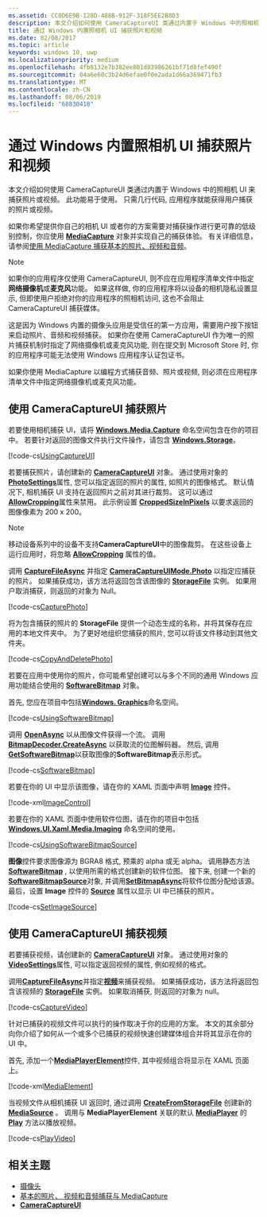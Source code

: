 ```yaml
---
ms.assetid: CC0D6E9B-128D-488B-912F-318F5EE2B8D3
description: 本文介绍如何使用 CameraCaptureUI 类通过内置于 Windows 中的照相机 UI 来捕获照片或视频。
title: 通过 Windows 内置照相机 UI 捕获照片和视频
ms.date: 02/08/2017
ms.topic: article
keywords: windows 10, uwp
ms.localizationpriority: medium
ms.openlocfilehash: 4fb8132e7b382ee801d83986261bf71d8fef490f
ms.sourcegitcommit: 04a6e60c3b24d6efae0f0e2ada1d66a369471fb3
ms.translationtype: MT
ms.contentlocale: zh-CN
ms.lasthandoff: 08/06/2019
ms.locfileid: "68830418"
---
```

# <a name="capture-photos-and-video-with-the-windows-built-in-camera-ui"></a>通过 Windows 内置照相机 UI 捕获照片和视频



本文介绍如何使用 CameraCaptureUI 类通过内置于 Windows 中的照相机 UI 来捕获照片或视频。 此功能易于使用。 只需几行代码, 应用程序就能获得用户捕获的照片或视频。

如果你希望提供你自己的相机 UI 或者你的方案需要对捕获操作进行更可靠的低级别控制，你应使用 [**MediaCapture**](https://docs.microsoft.com/uwp/api/Windows.Media.Capture.MediaCapture) 对象并实现自己的捕获体验。 有关详细信息，请参阅[使用 MediaCapture 捕获基本的照片、视频和音频](basic-photo-video-and-audio-capture-with-MediaCapture.md)。

> [!NOTE]
> 如果你的应用程序仅使用 CameraCaptureUI, 则不应在应用程序清单文件中指定**网络摄像机**或**麦克风**功能。 如果这样做, 你的应用程序将以设备的相机隐私设置显示, 但即使用户拒绝对你的应用程序的照相机访问, 这也不会阻止 CameraCaptureUI 捕获媒体。 <p>这是因为 Windows 内置的摄像头应用是受信任的第一方应用，需要用户按下按钮来启动照片、音频和视频捕获。 如果你在使用 CameraCaptureUI 作为唯一的照片捕获机制时指定了网络摄像机或麦克风功能, 则在提交到 Microsoft Store 时, 你的应用程序可能无法使用 Windows 应用程序认证包证书。<p>
如果你使用 MediaCapture 以编程方式捕获音频、照片或视频, 则必须在应用程序清单文件中指定网络摄像机或麦克风功能。

## <a name="capture-a-photo-with-cameracaptureui"></a>使用 CameraCaptureUI 捕获照片

若要使用相机捕获 UI，请将 [**Windows.Media.Capture**](https://docs.microsoft.com/uwp/api/Windows.Media.Capture) 命名空间包含在你的项目中。 若要针对返回的图像文件执行文件操作，请包含 [**Windows.Storage**](https://docs.microsoft.com/uwp/api/Windows.Storage)。

[!code-cs[UsingCaptureUI](./code/CameraCaptureUIWin10/cs/MainPage.xaml.cs#SnippetUsingCaptureUI)]

若要捕获照片，请创建新的 [**CameraCaptureUI**](https://docs.microsoft.com/uwp/api/Windows.Media.Capture.CameraCaptureUI) 对象。 通过使用对象的[**PhotoSettings**](https://docs.microsoft.com/uwp/api/windows.media.capture.cameracaptureui.photosettings)属性, 您可以指定返回的照片的属性, 如照片的图像格式。 默认情况下, 相机捕获 UI 支持在返回照片之前对其进行裁剪。 这可以通过[**AllowCropping**](https://docs.microsoft.com/uwp/api/windows.media.capture.cameracaptureuiphotocapturesettings.allowcropping)属性来禁用。 此示例设置 [**CroppedSizeInPixels**](https://docs.microsoft.com/uwp/api/windows.media.capture.cameracaptureuiphotocapturesettings.croppedsizeinpixels) 以要求返回的图像像素为 200 x 200。

> [!NOTE]
> 移动设备系列中的设备不支持**CameraCaptureUI**中的图像裁剪。 在这些设备上运行应用时，将忽略 [**AllowCropping**](https://docs.microsoft.com/uwp/api/windows.media.capture.cameracaptureuiphotocapturesettings.allowcropping) 属性的值。

调用 [**CaptureFileAsync**](https://docs.microsoft.com/uwp/api/windows.media.capture.cameracaptureui.capturefileasync) 并指定 [**CameraCaptureUIMode.Photo**](https://docs.microsoft.com/uwp/api/Windows.Media.Capture.CameraCaptureUIMode) 以指定应捕获的照片。 如果捕获成功，该方法将返回包含该图像的 [**StorageFile**](https://docs.microsoft.com/uwp/api/Windows.Storage.StorageFile) 实例。 如果用户取消捕获，则返回的对象为 Null。

[!code-cs[CapturePhoto](./code/CameraCaptureUIWin10/cs/MainPage.xaml.cs#SnippetCapturePhoto)]

将为包含捕获的照片的 **StorageFile** 提供一个动态生成的名称，并将其保存在应用的本地文件夹中。 为了更好地组织您捕获的照片, 您可以将该文件移动到其他文件夹。

[!code-cs[CopyAndDeletePhoto](./code/CameraCaptureUIWin10/cs/MainPage.xaml.cs#SnippetCopyAndDeletePhoto)]

若要在应用中使用你的照片，你可能希望创建可以与多个不同的通用 Windows 应用功能结合使用的 [**SoftwareBitmap**](https://docs.microsoft.com/uwp/api/Windows.Graphics.Imaging.SoftwareBitmap) 对象。

首先, 您应在项目中包括[**Windows. Graphics**](https://docs.microsoft.com/uwp/api/Windows.Graphics.Imaging)命名空间。

[!code-cs[UsingSoftwareBitmap](./code/CameraCaptureUIWin10/cs/MainPage.xaml.cs#SnippetUsingSoftwareBitmap)]

调用 [**OpenAsync**](https://docs.microsoft.com/uwp/api/windows.storage.istoragefile.openasync) 以从图像文件获得一个流。 调用 [**BitmapDecoder.CreateAsync**](https://docs.microsoft.com/uwp/api/windows.graphics.imaging.bitmapdecoder.createasync) 以获取流的位图解码器。 然后, 调用[**GetSoftwareBitmap**](https://docs.microsoft.com/uwp/api/windows.graphics.imaging.bitmapdecoder.getsoftwarebitmapasync)以获取图像的**SoftwareBitmap**表示形式。

[!code-cs[SoftwareBitmap](./code/CameraCaptureUIWin10/cs/MainPage.xaml.cs#SnippetSoftwareBitmap)]

若要在你的 UI 中显示该图像，请在你的 XAML 页面中声明 [**Image**](https://docs.microsoft.com/uwp/api/Windows.UI.Xaml.Controls.Image) 控件。

[!code-xml[ImageControl](./code/CameraCaptureUIWin10/cs/MainPage.xaml#SnippetImageControl)]

若要在你的 XAML 页面中使用软件位图，请在你的项目中包括 [**Windows.UI.Xaml.Media.Imaging**](https://docs.microsoft.com/uwp/api/Windows.UI.Xaml.Media.Imaging) 命名空间的使用。

[!code-cs[UsingSoftwareBitmapSource](./code/CameraCaptureUIWin10/cs/MainPage.xaml.cs#SnippetUsingSoftwareBitmapSource)]

**图像**控件要求图像源为 BGRA8 格式, 预乘的 alpha 或无 alpha。 调用静态方法[**SoftwareBitmap**](/uwp/api/windows.graphics.imaging.softwarebitmap.convert) , 以使用所需的格式创建新的软件位图。 接下来, 创建一个新的[**SoftwareBitmapSource**](https://docs.microsoft.com/uwp/api/Windows.UI.Xaml.Media.Imaging.SoftwareBitmapSource)对象, 并调用[**SetBitmapAsync**](https://docs.microsoft.com/uwp/api/windows.ui.xaml.media.imaging.softwarebitmapsource.setbitmapasync)将软件位图分配给该源。 最后，设置 **Image** 控件的 [**Source**](https://docs.microsoft.com/uwp/api/windows.ui.xaml.controls.image.source) 属性以显示 UI 中已捕获的照片。

[!code-cs[SetImageSource](./code/CameraCaptureUIWin10/cs/MainPage.xaml.cs#SnippetSetImageSource)]

## <a name="capture-a-video-with-cameracaptureui"></a>使用 CameraCaptureUI 捕获视频

若要捕获视频，请创建新的 [**CameraCaptureUI**](https://docs.microsoft.com/uwp/api/Windows.Media.Capture.CameraCaptureUI) 对象。 通过使用对象的[**VideoSettings**](https://docs.microsoft.com/uwp/api/windows.media.capture.cameracaptureui.videosettings)属性, 可以指定返回视频的属性, 例如视频的格式。

调用[**CaptureFileAsync**](https://docs.microsoft.com/uwp/api/windows.media.capture.cameracaptureui.capturefileasync)并指定[**视频**](https://docs.microsoft.com/uwp/api/windows.media.capture.cameracaptureui.videosettings)来捕获视频。 如果捕获成功，该方法将返回包含该视频的 [**StorageFile**](https://docs.microsoft.com/uwp/api/Windows.Storage.StorageFile) 实例。 如果取消捕获, 则返回的对象为 null。

[!code-cs[CaptureVideo](./code/CameraCaptureUIWin10/cs/MainPage.xaml.cs#SnippetCaptureVideo)]

针对已捕获的视频文件可以执行的操作取决于你的应用的方案。 本文的其余部分向你介绍了如何从一个或多个已捕获的视频快速创建媒体组合并将其显示在你的 UI 中。

首先, 添加一个[**MediaPlayerElement**](https://docs.microsoft.com/uwp/api/Windows.UI.Xaml.Controls.MediaPlayerElement)控件, 其中视频组合将显示在 XAML 页面上。

[!code-xml[MediaElement](./code/CameraCaptureUIWin10/cs/MainPage.xaml#SnippetMediaElement)]


当视频文件从相机捕获 UI 返回时, 通过调用 **[CreateFromStorageFile](https://docs.microsoft.com/uwp/api/windows.media.core.mediasource.createfromstoragefile)** 创建新的[**MediaSource**](https://docs.microsoft.com/uwp/api/windows.media.core.mediasource) 。 调用与 **MediaPlayerElement** 关联的默认 **[MediaPlayer](https://docs.microsoft.com/uwp/api/windows.media.playback.mediaplayer)** 的 **[Play](https://docs.microsoft.com/uwp/api/windows.media.playback.mediaplayer.Play)** 方法以播放视频。

[!code-cs[PlayVideo](./code/CameraCaptureUIWin10/cs/MainPage.xaml.cs#SnippetPlayVideo)]
 

## <a name="related-topics"></a>相关主题

* [摄像头](camera.md)
* [基本的照片、 视频和音频捕获与 MediaCapture](basic-photo-video-and-audio-capture-with-MediaCapture.md)
* [**CameraCaptureUI**](https://docs.microsoft.com/uwp/api/Windows.Media.Capture.CameraCaptureUI) 
 

 




